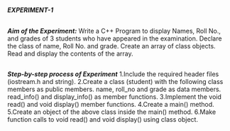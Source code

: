 #
**_EXPERIMENT-1_**
##
**_Aim of the Experiment:_**
Write a C++ Program to display Names, Roll No., and grades of 3 students who have
appeared in the examination. Declare the class of name, Roll No. and grade. Create an
array of class objects. Read and display the contents of the array.

##
**_Step-by-step process of Experiment_**
1.Include the required header files (iostream.h and string).
2.Create a class (student) with the following class members as public members.
name, roll_no and grade as data members.
read_info() and display_info() as member functions.
3.Implement the void read() and void display() member functions.
4.Create a main() method.
5.Create an object of the above class inside the main() method.
6.Make function calls to void read() and void display() using class object.
